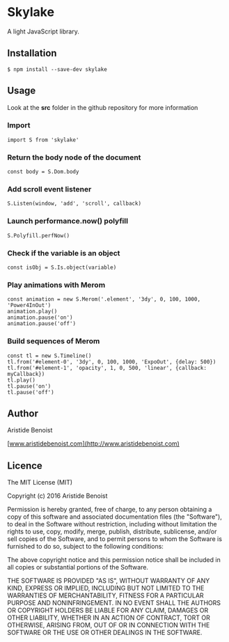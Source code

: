 # Skylake

A light JavaScript library.

## Installation

    $ npm install --save-dev skylake

## Usage

Look at the **src** folder in the github repository for more information

### Import

    import S from 'skylake'

### Return the body node of the document

    const body = S.Dom.body

### Add scroll event listener

    S.Listen(window, 'add', 'scroll', callback)

### Launch performance.now() polyfill

    S.Polyfill.perfNow()

### Check if the variable is an object

    const isObj = S.Is.object(variable)

### Play animations with Merom

    const animation = new S.Merom('.element', '3dy', 0, 100, 1000, 'Power4InOut')
    animation.play()
    animation.pause('on')
    animation.pause('off')

### Build sequences of Merom

    const tl = new S.Timeline()
    tl.from('#element-0', '3dy', 0, 100, 1000, 'ExpoOut', {delay: 500})
    tl.from('#element-1', 'opacity', 1, 0, 500, 'linear', {callback: myCallback})
    tl.play()
    tl.pause('on')
    tl.pause('off')

## Author

Aristide Benoist

[www.aristidebenoist.com](http://www.aristidebenoist.com)

## Licence

The MIT License (MIT)

Copyright (c) 2016 Aristide Benoist

Permission is hereby granted, free of charge, to any person obtaining a copy
of this software and associated documentation files (the "Software"), to deal
in the Software without restriction, including without limitation the rights
to use, copy, modify, merge, publish, distribute, sublicense, and/or sell
copies of the Software, and to permit persons to whom the Software is
furnished to do so, subject to the following conditions:

The above copyright notice and this permission notice shall be included in all
copies or substantial portions of the Software.

THE SOFTWARE IS PROVIDED "AS IS", WITHOUT WARRANTY OF ANY KIND, EXPRESS OR
IMPLIED, INCLUDING BUT NOT LIMITED TO THE WARRANTIES OF MERCHANTABILITY,
FITNESS FOR A PARTICULAR PURPOSE AND NONINFRINGEMENT. IN NO EVENT SHALL THE
AUTHORS OR COPYRIGHT HOLDERS BE LIABLE FOR ANY CLAIM, DAMAGES OR OTHER
LIABILITY, WHETHER IN AN ACTION OF CONTRACT, TORT OR OTHERWISE, ARISING FROM,
OUT OF OR IN CONNECTION WITH THE SOFTWARE OR THE USE OR OTHER DEALINGS IN THE
SOFTWARE.
